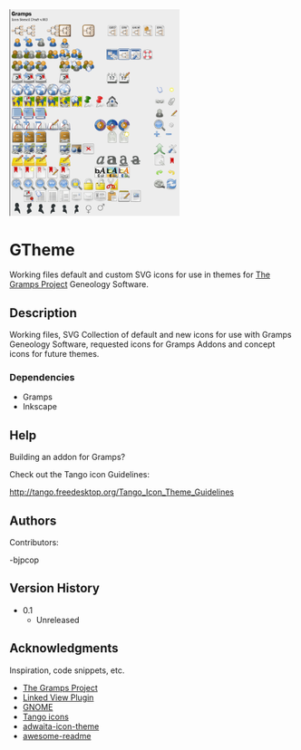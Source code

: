 <img align="centre" src="Gramps-Stencil-003.png" width="300">

# GTheme
Working files default and custom SVG icons for use in themes for [The Gramps Project](https://github.com/gramps-project/gramps) Geneology Software.

## Description

Working files, SVG Collection of default and new icons for use with Gramps Geneology Software, requested icons for Gramps Addons and concept icons for future themes.


### Dependencies

* Gramps
* Inkscape

## Help

Building an addon for Gramps?

Check out the Tango icon Guidelines:

http://tango.freedesktop.org/Tango_Icon_Theme_Guidelines

## Authors

Contributors:

-bjpcop

## Version History

* 0.1
    * Unreleased

## Acknowledgments

Inspiration, code snippets, etc.
* [The Gramps Project](https://github.com/gramps-project/gramps)
* [Linked View Plugin](https://github.com/cdhorn/LinkedView)
* [GNOME](https://gitlab.gnome.org/GNOME/)
* [Tango icons](https://commons.wikimedia.org/wiki/Tango_icons)
* [adwaita-icon-theme](https://gitlab.gnome.org/GNOME/adwaita-icon-theme)
* [awesome-readme](https://github.com/matiassingers/awesome-readme)
